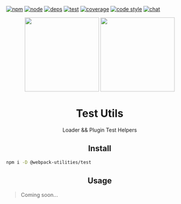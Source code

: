 [![npm][npm]][npm-url]
[![node][node]][node-url]
[![deps][deps]][deps-url]
[![test][test]][test-url]
[![coverage][cover]][cover-url]
[![code style][style]][style-url]
[![chat][chat]][chat-url]

<div align="center">
  <img width="200" height="200" src="https://cdn.worldvectorlogo.com/logos/jest.svg">
  <a href="https://webpack.js.org/">
    <img width="200" height="200" src="https://webpack.js.org/assets/icon-square-big.svg">
  </a>
  <h1>Test Utils</h1>
  <p>Loader && Plugin Test Helpers</p>
</div>

<h2 align="center">Install</h2>

```bash
npm i -D @webpack-utilities/test
```

<h2 align="center">Usage</h2>

> Coming soon...


[npm]: https://img.shields.io/npm/v/@webpack-utilities/test.svg
[npm-url]: https://npmjs.com/package/@webpack-utilities/test

[node]: https://img.shields.io/node/v/@webpack-utilities/test.svg
[node-url]: https://nodejs.org

[deps]: https://david-dm.org/webpack-utilites/test.svg
[deps-url]: https://david-dm.org/webpack-utilities/test

[test]: http://img.shields.io/travis/webpack-utilities/test.svg
[test-url]: https://travis-ci.org/webpack-utilities/test

[cover]: https://img.shields.io/coveralls/github/webpack-utilities/test.svg
[cover-url]: https://coveralls.io/github/webpack-utilities/test

[style]: https://img.shields.io/badge/code%20style-standard-yellow.svg
[style-url]: http://standardjs.com/

[chat]: https://img.shields.io/badge/gitter-webpack%2Fwebpack-brightgreen.svg
[chat-url]: https://gitter.im/webpack/webpack
